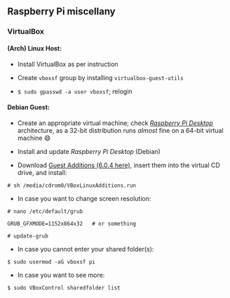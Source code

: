 ## Raspberry Pi miscellany
### VirtualBox

#### (Arch) Linux Host:

-  Install VirtualBox as per instruction

- Create `vboxsf` group by installing `virtualbox-guest-utils`

- `$ sudo gpasswd -a user vboxsf`; relogin

#### Debian Guest:

- Create an appropriate virtual machine; check [*Raspberry Pi Desktop*](https://www.raspberrypi.org/downloads/) architecture, as a 32-bit distribution runs *almost*  fine on a 64-bit virtual machine :smile:

- Install and update *Raspberry Pi Desktop* (Debian)

- Download [Guest Additions (6.0.4 here)](https://download.virtualbox.org/virtualbox/6.0.4/VBoxGuestAdditions_6.0.4.iso), insert them into the virtual CD drive, and install:
```
# sh /media/cdrom0/VBoxLinuxAdditions.run
```

- In case you want to change screen resolution:
```
# nano /etc/default/grub
```
```
GRUB_GFXMODE=1152x864x32   # or something
```
```
# update-grub
```

- In case you cannot enter your shared folder(s):
```
$ sudo usermod -aG vboxsf pi
```

- In case you want to see more:
```
$ sudo VBoxControl sharedfolder list
```